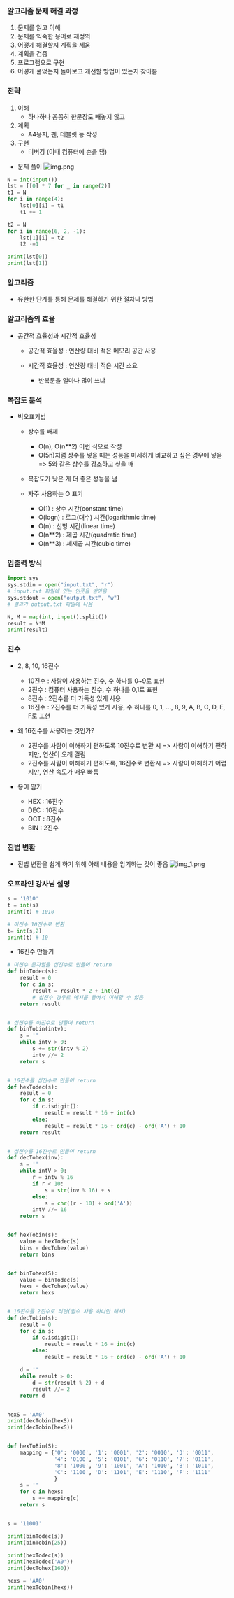 ### 알고리즘 문제 해결 과정
1. 문제를 읽고 이해
2. 문제를 익숙한 용어로 재정의
3. 어떻게 해결할지 계획을 세움
4. 계획을 검증
5. 프로그램으로 구현
6. 어떻게 풀었는지 돌아보고 개선할 방법이 있는지 찾아봄

### 전략
1. 이해
    - 하나하나 꼼꼼히 한문장도 빼놓지 않고 
2. 계획
    - A4용지, 펜, 테블릿 등 작성
3. 구현
    - 디버깅 (이때 컴퓨터에 손을 댐)
    
- 문제 풀이
![img.png](문제.png)
```python
N = int(input())
lst = [[0] * 7 for _ in range(2)]
t1 = N
for i in range(4):
    lst[0][i] = t1
    t1 += 1

t2 = N
for i in range(6, 2, -1):
    lst[1][i] = t2
    t2 -=1

print(lst[0])
print(lst[1])

```

### 알고리즘
- 유한한 단계를 통해 문제를 해결하기 위한 절차나 방법

### 알고리즘의 효율
- 공간적 효율성과 시간적 효율성
    - 공간적 효율성 : 연산량 대비 적은 메모리 공간 사용
    
    - 시간적 효율성 : 연산량 대비 적은 시간 소요
        - 반복문을 얼마나 많이 쓰냐
    
### 복잡도 분석
- 빅오표기법
    - 상수를 배제 
        - O(n), O(n**2) 이런 식으로 작성
        - O(5n)처럼 상수를 넣을 때는 성능을 미세하게 비교하고 싶은 경우에 넣음
            => 5와 같은 상수를 강조하고 싶을 때
          
    - 복잡도가 낮은 게 더 좋은 성능을 냄
    - 자주 사용하는 O 표기
        - O(1) : 상수 시간(constant time)
        - O(logn) : 로그(대수) 시간(logarithmic time)
        - O(n) : 선형 시간(linear time)
        - O(n**2) : 제곱 시간(quadratic time)
        - O(n**3) : 세제곱 시간(cubic time)

### 입출력 방식
```python
import sys
sys.stdin = open("input.txt", "r")
# input.txt 파일에 있는 인풋을 받아옴
sys.stdout = open("output.txt", "w")
# 결과가 output.txt 파일에 나옴

N, M = map(int, input().split())
result = N*M
print(result)

```

### 진수
- 2, 8, 10, 16진수
    - 10진수 : 사람이 사용하는 진수, 수 하나를 0~9로 표현
    - 2진수 : 컴퓨터 사용하는 진수, 수 하나를 0,1로 표현
    - 8진수 : 2진수를 더 가독성 있게 사용
    - 16진수 : 2진수를 더 가독성 있게 사용, 수 하나를 0, 1, ..., 8, 9, A, B, C, D, E, F로 표현
    
- 왜 16진수를 사용하는 것인가?
    - 2진수를 사람이 이해하기 편하도록 10진수로 변환 시
        => 사람이 이해하기 편하지만, 연산이 오래 걸림
    - 2진수를 사람이 이해하기 편하도록, 16진수로 변환시
        => 사람이 이해하기 어렵지만, 연산 속도가 매우 빠름
      
- 용어 암기
    - HEX : 16진수
    - DEC : 10진수
    - OCT : 8진수
    - BIN : 2진수
    
### 진법 변환
- 진법 변환을 쉽게 하기 위해 아래 내용을 암기하는 것이 좋음
![img_1.png](진법변환표.png)
  
### 오프라인 강사님 설명
```python
s = '1010'
t = int(s)
print(t) # 1010

# 이진수 10진수로 변환
t= int(s,2)
print(t) # 10

```
- 16진수 만들기

```python
# 이진수 문자열을 십진수로 만들어 return
def binTodec(s):
    result = 0
    for c in s:
        result = result * 2 + int(c)
        # 십진수 경우로 예시를 들어서 이해할 수 있음
    return result


# 십진수를 이진수로 만들어 return
def binTobin(intv):
    s = ''
    while intv > 0:
        s += str(intv % 2)
        intv //= 2
    return s


# 16진수를 십진수로 만들어 return
def hexTodec(s):
    result = 0
    for c in s:
        if c.isdigit():
            result = result * 16 + int(c)
        else:
            result = result * 16 + ord(c) - ord('A') + 10
    return result


# 십진수를 16진수로 만들어 return
def decTohex(inv):
    s = ''
    while intV > 0:
        r = intv % 16
        if r < 10:
            s = str(inv % 16) + s
        else:
            s = chr((r - 10) + ord('A'))
        intV //= 16
    return s


def hexTobin(s):
    value = hexTodec(s)
    bins = decTohex(value)
    return bins


def binTohex(S):
    value = binTodec(s)
    hexs = decTohex(value)
    return hexs


# 16진수를 2진수로 리턴(함수 사용 하나만 해서)
def decTobin(s):
    result = 0
    for c in s:
        if c.isdigit():
            result = result * 16 + int(c)
        else:
            result = result * 16 + ord(c) - ord('A') + 10

    d = ''
    while result > 0:
        d = str(result % 2) + d
        result //= 2
    return d


hexS = 'AA0'
print(decTobin(hexS))
print(decTobin(hexS))


def hexToBin(S):
    mapping = {'0': '0000', '1': '0001', '2': '0010', '3': '0011',
               '4': '0100', '5': '0101', '6': '0110', '7': '0111',
               '8': '1000', '9': '1001', 'A': '1010', 'B': '1011',
               'C': '1100', 'D': '1101', 'E': '1110', 'F': '1111'
               }
    s = ''
    for c in hexs:
        s += mapping[c]
    return s


s = '11001'

print(binTodec(s))
print(binTobin(25))

print(hexTodec(s))
print(hexTodec('A0'))
print(decTohex(160))

hexs = 'AA0'
print(hexTobin(hexs))
```